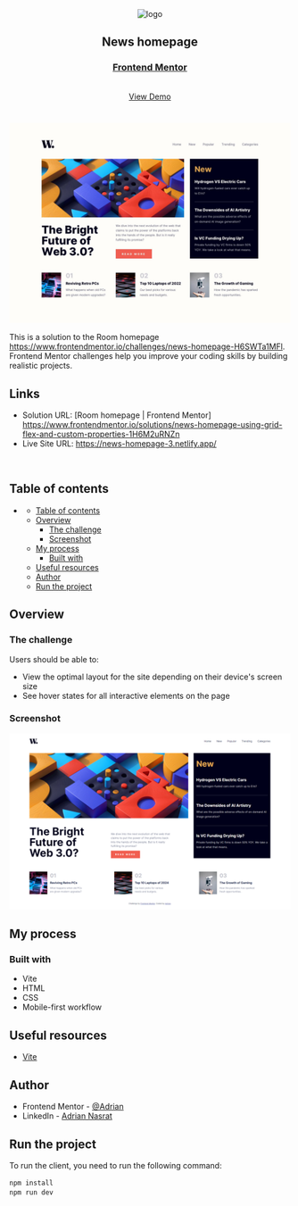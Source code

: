 <div align="center">

  <img src="https://www.frontendmentor.io/static/images/logo-mobile.svg" alt="logo" width="60" height="auto">

  <h2>News homepage</h2>

  <h3>
    <a href="(https://www.frontendmentor.io/solutions/news-homepage-using-grid-flex-and-custom-properties-1H6M2uRNZn)">
      <strong>Frontend Mentor</strong>
    </a>
  </h3>

  <br>

  <div align="center">
    <a href="https://news-homepage-3.netlify.app/">View Demo</a>
  </div>

</div>

#

<div align="center">

![](design/desktop-design.jpg)

</div>

This is a solution to the Room homepage https://www.frontendmentor.io/challenges/news-homepage-H6SWTa1MFl. <br>
Frontend Mentor challenges help you improve your coding skills by building realistic projects.

<h2>Links</h2>

- Solution URL: [Room homepage | Frontend Mentor] https://www.frontendmentor.io/solutions/news-homepage-using-grid-flex-and-custom-properties-1H6M2uRNZn
- Live Site URL: https://news-homepage-3.netlify.app/

<br>

## Table of contents

- [](#)
  - [Table of contents](#table-of-contents)
  - [Overview](#overview)
    - [The challenge](#the-challenge)
    - [Screenshot](#screenshot)
  - [My process](#my-process)
    - [Built with](#built-with)
  - [Useful resources](#useful-resources)
  - [Author](#author)
  - [Run the project](#run-the-project)

## Overview

### The challenge

Users should be able to:

- View the optimal layout for the site depending on their device's screen size
- See hover states for all interactive elements on the page

### Screenshot

![](assets/images/desktop_screenshot.PNG)

## My process

### Built with

- Vite
- HTML
- CSS
- Mobile-first workflow

## Useful resources

- [Vite](https://vitejs.dev/)

## Author

- Frontend Mentor - [@Adrian](https://www.frontendmentor.io/profile/aliadrian)
- LinkedIn - [Adrian Nasrat](https://www.linkedin.com/in/adrian-nasrat/)

## Run the project

To run the client, you need to run the following command:

```bash
npm install
npm run dev
```
